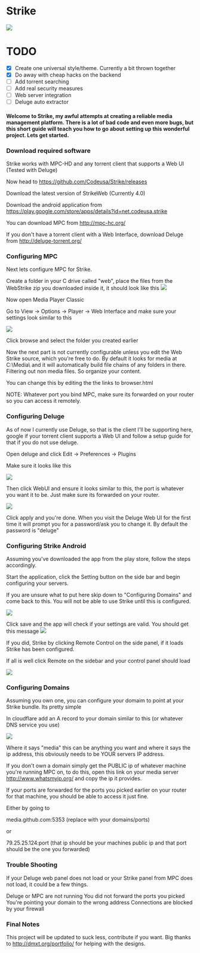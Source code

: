 # Strike

[![](http://img.youtube.com/vi/ZrRkTYSCs-M/0.jpg)](https://www.youtube.com/watch?v=4sXlvGZXxtQ)

# TODO

- [x] Create one universal style/theme. Currently a bit thrown together
- [x] Do away with cheap hacks on the backend
- [ ] Add torrent searching
- [ ] Add real security measures
- [ ] Web server integration
- [ ] Deluge auto extractor

#### Welcome to Strike, my awful attempts at creating a reliable media management platform. There is a lot of bad code and even more bugs, but this short guide will teach you how to go about setting up this wonderful project. Lets get started.



### Download required software 

Strike works with MPC-HD and any torrent client that supports a Web UI (Tested with Deluge)



Now head to https://github.com/Codeusa/Strike/releases 

Download the latest version of StrikeWeb (Currently 4.0) 

Download the android application from https://play.google.com/store/apps/details?id=net.codeusa.strike

You can download MPC from http://mpc-hc.org/

If you don't have a torrent client with a Web Interface, download Deluge from http://deluge-torrent.org/

### Configuring MPC

Next lets configure MPC for Strike. 

Create a folder in your C drive called "web", place the files from the WebStrike zip you downloaded inside it, it should look like this
![](http://i.imgur.com/C2Rzb8T.png)


Now open Media Player Classic

Go to View -> Options -> Player -> Web Interface and make sure your settings look similar to this

![](http://i.imgur.com/cGiAMBi.png)

Click browse and select the folder you created earlier

Now the next part is not currently configurable unless you edit the Web Strike source, which you're free to do. By default it looks for media at C:\Media\ and it will automatically build file chains of any folders in there. Filtering out non media files. So organize your content.

You can change this by editing the the links to browser.html

NOTE: Whatever port you bind MPC, make sure its forwarded on your router so you can access it remotely.

### Configuring Deluge

As of now I currently use Deluge, so that is the client I'll be supporting here, google if your torrent client supports a Web UI and follow a setup guide for that if you do not use deluge.

Open deluge and click Edit -> Preferences -> Plugins

Make sure it looks like this

![](http://i.imgur.com/pJi9zn2.png)

Then click WebUI and ensure it looks similar to this, the port is whatever you want it to be. Just make sure its forwarded on your router.

![](http://i.imgur.com/xS0gdrR.png)


Click apply and you're done. When you visit the Deluge Web UI for the first time it will prompt you for a password/ask you to change it. By default the password is  "deluge"

### Configuring Strike Android

Assuming you've downloaded the app from the play store, follow the steps accordingly.

Start the application, click the Setting button on the side bar and begin configuring your servers.

If you are unsure what to put here skip down to "Configuring Domains" and come back to this. You will not be able to use Strike until this is configured.

![](http://i.imgur.com/d4LreTe.png)

Click save and the app will check if your settings are valid. 
You should get this message
![](http://i.imgur.com/ghL2q2J.png)

If you did, Strike by clicking Remote Control on the side panel, if it loads Strike has been configured.

If all is well click Remote on the sidebar and your control panel should load

![](http://i.imgur.com/DGMuoOo.png)

### Configuring Domains

Assuming you own one, you can configure your domaim to point at your Strike bundle. Its pretty simple

In cloudflare add an A record to your domain similar to this (or whatever DNS service you use)

![](http://i.imgur.com/CTng2pk.png)

Where it says "media" this can be anything you want and where it says the ip address, this obviously needs to be YOUR servers IP address.

If you don't own a domain simply get the PUBLIC ip of whatever machine you're running MPC on, to do this, open this link on your media server http://www.whatsmyip.org/ and copy the ip it provides.

If your ports are forwarded for the ports you picked earlier on your router for that machine, you should be able to access it just fine. 

Either by going to 

media.github.com:5353 (replace with your domains/ports)

or

79.25.25.124:port (that ip should be your machines public ip and that port should be the one you forwarded)


### Trouble Shooting 

If your Deluge web panel does not load or your Strike panel from MPC does not load, it could be a few things.

Deluge or MPC are not running
You did not forward the ports you picked
You're pointing your domain to the wrong address
Connections are blocked by your firewall

### Final Notes

This project will be updated to suck less, contribute if you want. Big thanks to http://dmxt.org/portfolio/ for helping with the designs.
